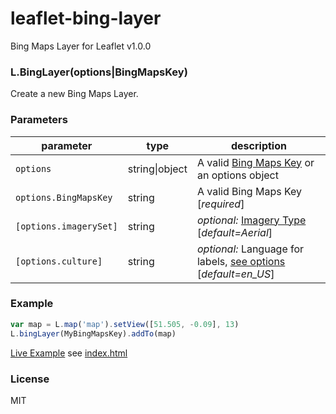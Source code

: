 # leaflet-bing-layer

Bing Maps Layer for Leaflet v1.0.0


### L.BingLayer(options|BingMapsKey)

Create a new Bing Maps Layer.

### Parameters

| parameter                     | type           | description                                                                                           |
| ----------------------------- | -------------- | ----------------------------------------------------------------------------------------------------- |
| `options`                     | string\|object | A valid [Bing Maps Key](https://msdn.microsoft.com/en-us/library/ff428642.aspx) or an options object |
| `options.BingMapsKey`         | string         | A valid Bing Maps Key [_required_]                                                                      |
| `[options.imagerySet]` | string         | _optional:_ [Imagery Type](https://msdn.microsoft.com/en-us/library/ff701716.aspx) [_default=Aerial_]               |
| `[options.culture]`   | string         | _optional:_ Language for labels, [see options](https://msdn.microsoft.com/en-us/library/hh441729.aspx) [_default=en_US_]           |


### Example

```js
var map = L.map('map').setView([51.505, -0.09], 13)
L.bingLayer(MyBingMapsKey).addTo(map)
```

[Live Example](http://gmaclennan.github.io/leaflet-bing-layer/) see [index.html](index.html)

### License

MIT
